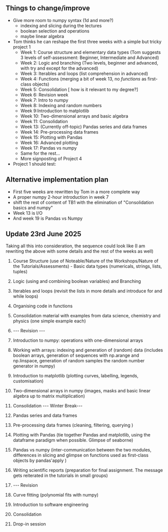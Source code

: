 ## Things to change/improve



- Give more room to numpy syntax (1d and more?)
  - indexing and slicing during the lectures
  - boolean selection and operations
  - maybe linear algebra
- Tom thinks he can reshape the first three weeks with a simple but tricky project 1
  - Week 1: Course structure and elementary data types (Tom suggests 3 levels of self-assessment: Beginner, Intermediate and Advanced)
  - Week 2: Logic and branching (Two levels, beginner and advanced, with try and except for the advanced)
  - Week 3: Iterables and loops (list comprehension in advanced)
  - Week 4: Functions (merging a bit of week 13, no *functions* as first-class  objects)
  - Week 5: Consolidation [ how is it relevant to my degree?]
  - Week 6: Revision week
  - Week 7: Intro to numpy
  - Week 8: Indexing and random numbers
  - Week 9:Introduction to matplotlib
  - Week 10: Two-dimensional arrays and basic algebra
  - Week 11: Consolidation 
  - Week 13: (Currently off-topic)  Pandas series and data frames
  - Week 14: Pre-processing data frames
  - Week 15: Plotting with Pandas
  - Week 16: Advanced plotting
  - Week 17: Pandas vs numpy
  - Same for the rest...
  - More signposting of Project 4
- Project 1 should test:



## Alternative implementation plan



- First five weeks are rewritten by Tom in a more complete way
- A proper numpy 2-hour introduction in week 7 
- shift the rest of content of TB1 with the elimination of  "Consolidation basics and numpy"
- Week 13 is I/O
- And week 19 is Pandas vs Numpy

## Update 23rd June 2025

Taking all this into consideration, the sequence could look like (I am rewriting the above with some details and the rest of the weeks as well)



1. Course Structure (use of Noteable/Nature of the Workshops/Nature of the Tutorials/Assessments) - Basic data types (numericals, strings, lists, tuples)

2. Logic (using and combining boolean variables) and Branching

3. Iterables and loops (revisit the lists in more details and introduce for and while loops)

4. Organising code in functions

5. Consolidation material with examples from data science, chemistry and physics (one simple example each)

6.    --- Revision ---

6. Introduction to numpy: operations with one-dimensional arrays

7. Working with arrays: indexing and generation of (random) data (includes boolean arrays, generation of sequences with np.arange and np.linspace, generation of random samples the random number generator in numpy) 

8. Introduction to matplotlib (plotting curves,  labelling, legends, customisation)

9. Two-dimensional arrays in numpy (images, masks and basic linear algebra up to matrix multiplication)

10. Consolidation
    --- Winter Break---

11. Pandas series and data frames

12. Pre-processing data frames (cleaning, filtering, querying )

13. Plotting with Pandas (tie together Pandas and matplotlib, using the dataframe paradigm when possible. Glimpse of seaborne)

14. Pandas vs numpy (inter-communication between the two modules, differences in slicing and glimpse on functions used as first-class objects by pandas'apply )

15. Writing scientific reports (preparation for final assignment. The message gets reiterated in the tutorials in small groups)
    
16.    --- Revision

16. Curve fitting (polynomial fits with numpy)

17. Introduction to software engineering 

18. Consolidation

19. Drop-in session

